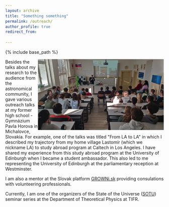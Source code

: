 ```yaml
---
layout: archive
title: "Something something"
permalink: /outreach/
author_profile: true
redirect_from:

---
```


{% include base_path %}

<img align="right" src="/images/gph_outreachtalk.png" alt="My Image" width="400" height="225">

Besides the talks about my research to the audience from the astronomical community, I gave various outreach talks at my former high school - Gymnázium Pavla Horova in Michalovce, Slovakia. For example, one of the talks was titled "From LA to LA" in which I described my trajectory from my home village Lastomír (which we nickname LA) to study abroad program at Caltech in Los Angeles. I have shared my experience from this study abroad program at the University of Edinburgh when I became a student ambassador. This also led to me representing the University of Edinburgh at the parliamentary reception at Westminster.

I am also a mentor at the Slovak platform [GROWNi.sk](https://growni.sk/mentor/tomas-soltinsky?q=%C5%A1oltinsk%C3%BD&page=1) providing consulations with volunteering professionals.

Currently, I am one of the organizers of the State of the Universe ([SOTU](https://theory.tifr.res.in/~sotu/)) seminar series at the Department of Theoretical Physics at TIFR.
